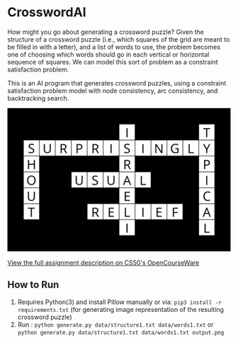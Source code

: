 # CrosswordAI

How might you go about generating a crossword puzzle? Given the structure of a crossword puzzle (i.e., which squares of the grid are meant to be filled in with a letter), and a list of words to use, the problem becomes one of choosing which words should go in each vertical or horizontal sequence of squares. We can model this sort of problem as a constraint satisfaction problem. 

This is an AI program that generates crossword puzzles, using a constraint satisfaction problem model with node consistency, arc consistency, and backtracking search.

<img src="output.png" alt="crossword">

[View the full assignment description on CS50's OpenCourseWare](https://cs50.harvard.edu/ai/2020/projects/3/crossword/)

## How to Run
1. Requires Python(3) and install Pillow manually or via: ```pip3 install -r requirements.txt``` (for generating image representation of the resulting crossword puzzle)
2. Run : ```python generate.py data/structure1.txt data/words1.txt``` or ```python generate.py data/structure1.txt data/words1.txt output.png```